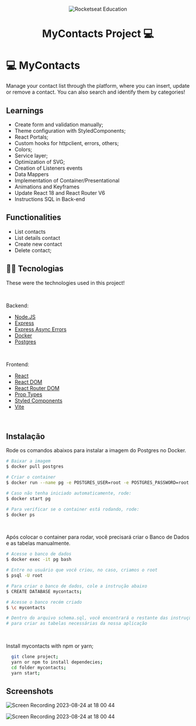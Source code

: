 <p align="center">
  <img alt="Rocketseat Education" src="https://res.cloudinary.com/practicaldev/image/fetch/s--Qhu3PUis--/c_limit%2Cf_auto%2Cfl_progressive%2Cq_auto%2Cw_880/https://dev-to-uploads.s3.amazonaws.com/uploads/articles/y63ie8bmktwik5w3mhlg.png" />
</p>

<h1 align="center"> MyContacts Project 💻 </h1>


# 💻 MyContacts

<p> Manage your contact list through the platform, where you can insert, update or remove a contact. You can also search and identify them by categories!</p>

## Learnings

- Create form and validation manually;
- Theme configuration with StyledComponents;
- React Portals;
- Custom hooks for httpclient, errors, others;
- Colors;
- Service layer;
- Optimization of SVG;
- Creation of Listeners events
- Data Mappers
- Implementation of Container/Presentational
- Animations and Keyframes
- Update React 18 and React Router V6
- Instructions SQL in Back-end

## Functionalities

- List contacts
- List details contact
- Create new contact
- Delete contact;

## 👨‍💻 Tecnologias
These were the technologies used in this project!

<br>

Backend:
- [Node.JS](https://nodejs.org/en/)
- [Express](https://expressjs.com/pt-br/)
- [Express Async Errors](https://www.npmjs.com/package/express-async-errors)
- [Docker](https://www.docker.com/)
- [Postgres](https://www.postgresql.org/)

<br>

Frontend:
- [React](https://reactjs.org/)
- [React DOM](https://reactjs.org/docs/react-dom.html)
- [React Router DOM](https://reactrouter.com/en/main)
- [Prop Types](https://www.npmjs.com/package/prop-types)
- [Styled Components](https://styled-components.com/)
- [Vite](https://vitejs.dev/)

<br>


## Instalação

Rode os comandos abaixos para instalar a imagem do Postgres no Docker.
```bash
# Baixar a imagem
$ docker pull postgres

# Criar o container
$ docker run --name pg -e POSTGRES_USER=root -e POSTGRES_PASSWORD=root -p 5432:5432 -d postgres

# Caso não tenha iniciado automaticamente, rode:
$ docker start pg

# Para verificar se o container está rodando, rode:
$ docker ps
```

<br>

Após colocar o container para rodar, você precisará criar o Banco de Dados e as tabelas manualmente.
```bash
# Acesse o banco de dados
$ docker exec -it pg bash

# Entre no usuário que você criou, no caso, criamos o root
$ psql -U root

# Para criar o banco de dados, cole a instrução abaixo
$ CREATE DATABASE mycontacts;

# Acesse o banco recém criado
$ \c mycontacts

# Dentro do arquivo schema.sql, você encontrará o restante das instruções 
# para criar as tabelas necessárias da nossa aplicação
```

<br>

Install mycontacts with npm or yarn;

```bash
  git clone project;
  yarn or npm to install dependecies;
  cd folder mycontacts;
  yarn start;
```
    
## Screenshots
![Screen Recording 2023-08-24 at 18 00 44](https://github.com/Gabriel-Jesusvix/mycontacts/assets/62946928/7d8e91ec-2b39-4935-aadf-4501f441e6ff)


![Screen Recording 2023-08-24 at 18 00 44](https://github.com/Gabriel-Jesusvix/mycontacts/assets/62946928/ecf85e4e-5981-42b0-ae1e-276885282625)





